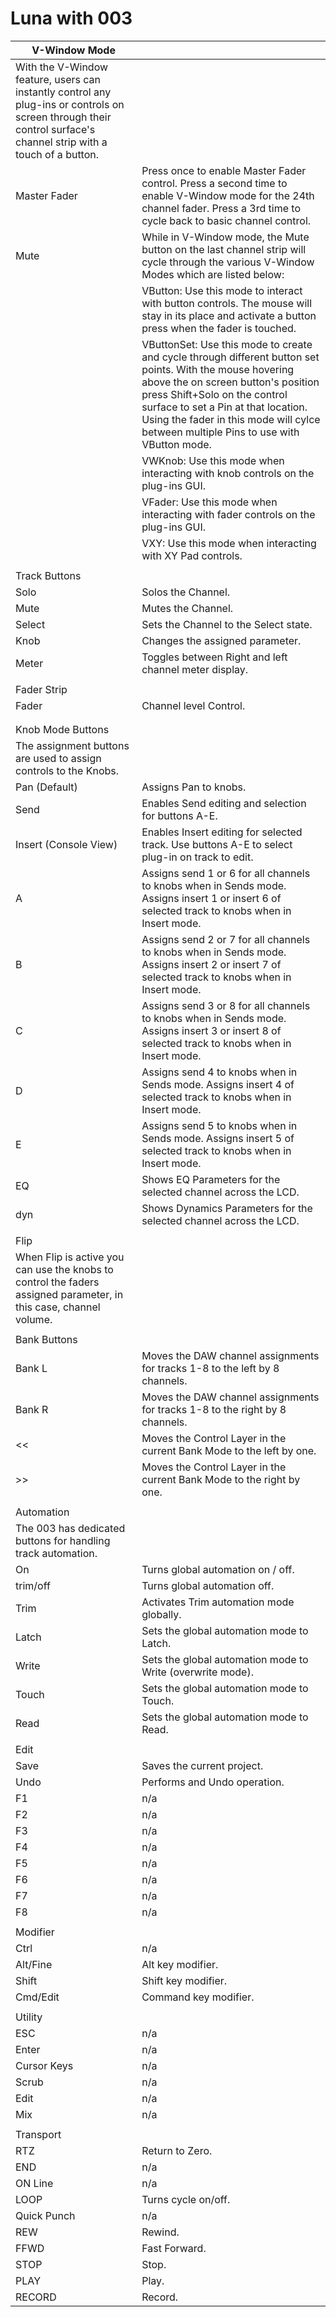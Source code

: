 # Luna with 003

| V-Window Mode |  |
|---|---|
| With the V-Window feature, users can instantly control any plug-ins or controls on screen through their control surface's channel strip with a touch of a button. |  |
| Master Fader | Press once to enable Master Fader control. Press a second time to enable V-Window mode for the 24th channel fader. Press a 3rd time to cycle back to basic channel control. |
| Mute | While in V-Window mode, the Mute button on the last channel strip will cycle through the various V-Window Modes which are listed below: |
|  | VButton: Use this mode to interact with button controls. The mouse will stay in its place and activate a button press when the fader is touched. |
|  | VButtonSet: Use this mode to create and cycle through different button set points. With the mouse hovering above the on screen button's position press Shift+Solo on the control surface to set a Pin at that location. Using the fader in this mode will cylce between multiple Pins to use with VButton mode. |
|  | VWKnob: Use this mode when interacting with knob controls on the plug-ins GUI. |
|  | VFader: Use this mode when interacting with fader controls on the plug-ins GUI. |
|  | VXY: Use this mode when interacting with XY Pad controls. |
|  |  |
| Track Buttons |  |
| Solo | Solos the Channel. |
| Mute | Mutes the Channel. |
| Select | Sets the Channel to the Select state. |
| Knob | Changes the assigned parameter. |
| Meter | Toggles between Right and left channel meter display. |
|  |  |
| Fader Strip |  |
| Fader | Channel level Control.  |
|  |  |
|  |  |
| Knob Mode Buttons |  |
| The assignment buttons are used to assign controls to the Knobs. |  |
| Pan (Default) | Assigns Pan to knobs. |
| Send | Enables Send editing and selection for buttons A-E. |
| Insert (Console View) | Enables Insert editing for selected track. Use buttons A-E to select plug-in on track to edit. |
| A | Assigns send 1 or 6 for all channels to knobs when in Sends mode. Assigns insert 1 or insert 6 of selected track to knobs when in Insert mode. |
| B | Assigns send 2 or 7 for all channels to knobs when in Sends mode. Assigns insert 2 or insert 7 of selected track to knobs when in Insert mode. |
| C | Assigns send 3 or 8 for all channels to knobs when in Sends mode. Assigns insert 3 or insert 8 of selected track to knobs when in Insert mode. |
| D | Assigns send 4 to knobs when in Sends mode. Assigns insert 4 of selected track to knobs when in Insert mode. |
| E  | Assigns send 5 to knobs when in Sends mode. Assigns insert 5 of selected track to knobs when in Insert mode. |
| EQ | Shows EQ Parameters for the selected channel across the LCD. |
| dyn | Shows Dynamics Parameters for the selected channel across the LCD. |
|  |  |
| Flip |  |
| When Flip is active you can use the knobs to control the faders assigned parameter, in this case, channel volume. |  |
|  |  |
| Bank Buttons |  |
| Bank L | Moves the DAW channel assignments for tracks 1-8 to the left by 8 channels. |
| Bank R | Moves the DAW channel assignments for tracks 1-8 to the right by 8 channels. |
| << | Moves the Control Layer in the current Bank Mode to the left by one. |
| >> | Moves the Control Layer in the current Bank Mode to the right by one. |
|  |  |
| Automation |  |
| The 003 has dedicated buttons for handling track automation. |  |
| On | Turns global automation on / off. |
| trim/off | Turns global automation off. |
| Trim | Activates Trim automation mode globally. |
| Latch | Sets the global automation mode to Latch. |
| Write | Sets the global automation mode to Write (overwrite mode). |
| Touch | Sets the global automation mode to Touch. |
| Read | Sets the global automation mode to Read. |
|  |  |
| Edit |  |
| Save | Saves the current project. |
| Undo | Performs and Undo operation. |
| F1 | n/a |
| F2 | n/a |
| F3 | n/a |
| F4 | n/a |
| F5 | n/a |
| F6 | n/a |
| F7 | n/a |
| F8 | n/a |
|  |  |
| Modifier |  |
| Ctrl | n/a |
| Alt/Fine | Alt key modifier. |
| Shift | Shift key modifier. |
| Cmd/Edit | Command key modifier. |
|  |  |
| Utility |  |
| ESC | n/a |
| Enter | n/a |
| Cursor Keys | n/a |
| Scrub | n/a |
| Edit | n/a |
| Mix | n/a |
|  |  |
| Transport |  |
| RTZ | Return to Zero. |
| END | n/a |
| ON Line | n/a |
| LOOP | Turns cycle on/off. |
| Quick Punch | n/a |
| REW | Rewind. |
| FFWD | Fast Forward. |
| STOP | Stop. |
| PLAY | Play. |
| RECORD | Record. |